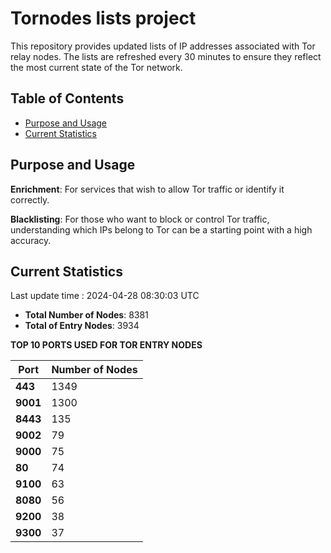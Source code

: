 # Tornodes lists project

This repository provides updated lists of IP addresses associated with Tor relay nodes. The lists are refreshed every 30 minutes to ensure they reflect the most current state of the Tor network.

## Table of Contents

- [Purpose and Usage](#purpose-and-usage)
- [Current Statistics](#current-statistics)


## Purpose and Usage

**Enrichment**: For services that wish to allow Tor traffic or identify it correctly.

**Blacklisting**: For those who want to block or control Tor traffic, understanding which IPs belong to Tor can be a starting point with a high accuracy.

## Current Statistics

Last update time : 2024-04-28 08:30:03 UTC

- **Total Number of Nodes**: 8381
- **Total of Entry Nodes**: 3934

**TOP 10 PORTS USED FOR TOR ENTRY NODES**

| **Port** | **Number of Nodes** |
|------|-----------------|
| **443**   | 1349  |
| **9001**   | 1300  |
| **8443**   | 135  |
| **9002**   | 79  |
| **9000**   | 75  |
| **80**   | 74  |
| **9100**   | 63  |
| **8080**   | 56  |
| **9200**   | 38  |
| **9300**   | 37  |

